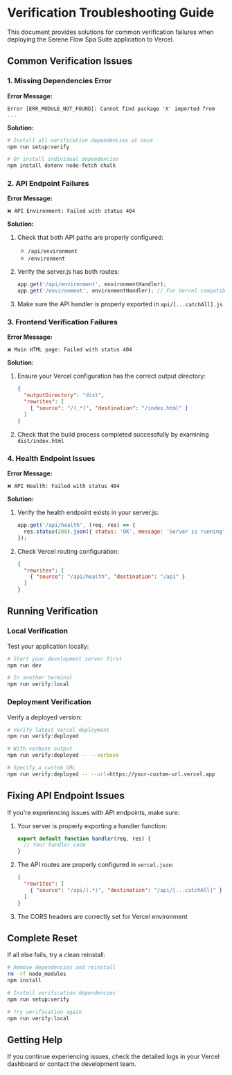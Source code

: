 # Verification Troubleshooting Guide

This document provides solutions for common verification failures when deploying the Serene Flow Spa Suite application to Vercel.

## Common Verification Issues

### 1. Missing Dependencies Error

**Error Message:**
```
Error [ERR_MODULE_NOT_FOUND]: Cannot find package 'X' imported from ...
```

**Solution:**
```bash
# Install all verification dependencies at once
npm run setup:verify

# Or install individual dependencies
npm install dotenv node-fetch chalk
```

### 2. API Endpoint Failures

**Error Message:**
```
❌ API Environment: Failed with status 404
```

**Solution:**

1. Check that both API paths are properly configured:
   - `/api/environment`
   - `/environment`

2. Verify the server.js has both routes:
   ```javascript
   app.get('/api/environment', environmentHandler);
   app.get('/environment', environmentHandler); // For Vercel compatibility
   ```

3. Make sure the API handler is properly exported in `api/[...catchAll].js`

### 3. Frontend Verification Failures

**Error Message:**
```
❌ Main HTML page: Failed with status 404
```

**Solution:**

1. Ensure your Vercel configuration has the correct output directory:
   ```json
   {
     "outputDirectory": "dist",
     "rewrites": [
       { "source": "/(.*)", "destination": "/index.html" }
     ]
   }
   ```

2. Check that the build process completed successfully by examining `dist/index.html`

### 4. Health Endpoint Issues

**Error Message:**
```
❌ API Health: Failed with status 404
```

**Solution:**

1. Verify the health endpoint exists in your server.js:
   ```javascript
   app.get('/api/health', (req, res) => {
     res.status(200).json({ status: 'OK', message: 'Server is running' });
   });
   ```

2. Check Vercel routing configuration:
   ```json
   {
     "rewrites": [
       { "source": "/api/health", "destination": "/api" }
     ]
   }
   ```

## Running Verification

### Local Verification

Test your application locally:

```bash
# Start your development server first
npm run dev

# In another terminal
npm run verify:local
```

### Deployment Verification

Verify a deployed version:

```bash
# Verify latest Vercel deployment
npm run verify:deployed

# With verbose output
npm run verify:deployed -- --verbose

# Specify a custom URL
npm run verify:deployed -- --url=https://your-custom-url.vercel.app
```

## Fixing API Endpoint Issues

If you're experiencing issues with API endpoints, make sure:

1. Your server is properly exporting a handler function:
   ```javascript
   export default function handler(req, res) {
     // Your handler code
   }
   ```

2. The API routes are properly configured in `vercel.json`:
   ```json
   {
     "rewrites": [
       { "source": "/api/(.*)", "destination": "/api/[...catchAll]" }
     ]
   }
   ```

3. The CORS headers are correctly set for Vercel environment

## Complete Reset

If all else fails, try a clean reinstall:

```bash
# Remove dependencies and reinstall
rm -rf node_modules
npm install

# Install verification dependencies
npm run setup:verify

# Try verification again
npm run verify:local
```

## Getting Help

If you continue experiencing issues, check the detailed logs in your Vercel dashboard or contact the development team.
